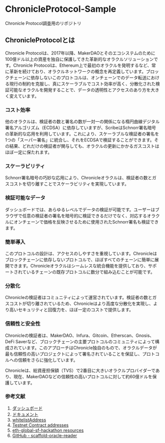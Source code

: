 # ChronicleProtocol-Sample
Chronicle Protocol調査用のリポジトリ

## ChronicleProtocolとは

Chronicle Protocolは、2017年以降、MakerDAOとそのエコシステムのために100億ドル以上の資産を独自に保護してきた革新的なオラクルソリューションです。Chronicle Protocolは、Ethereum上で最初のオラクルを発明するなど、常に革新を続けており、オラクルネットワークの概念を再定義しています。ブロックチェーンに依存しないこのプロトコルは、オンチェーンでのデータ転送における現行の制約を克服し、真にスケーラブルでコスト効率が高く、分散化された検証可能なオラクルを開発することで、データの透明性とアクセスのあり方を大きく変えています。

### コスト効率
他のオラクルは、検証者の数と署名の数が一対一の関係になる楕円曲線デジタル署名アルゴリズム（ECDSA）に依存していますが、ScribeはSchnorr署名暗号の革新的な応用を利用しています。これにより、スケーラブルな検証者の署名を1つの「スーパー署名」に統合し、それをECDSAで検証することができます。その結果、どれだけの検証者が関与しても、オラクルの更新にかかるガスコストはほぼ一定に保たれます。

### スケーラビリティ

Schnorr署名暗号の巧妙な応用により、Chronicleオラクルは、検証者の数とガスコストを切り離すことでスケーラビリティを実現しています。

### 検証可能なデータ

ダッシュボードでは、あらゆるレベルでデータの検証が可能です。ユーザーはブラウザで任意の検証者の署名を暗号的に検証できるだけでなく、対応するオラクルにオンチェーンで価格を反映させるために使用されたSchnorr署名も検証できます。

### 簡単導入

このプロトコルの設計は、アクセスのしやすさを重視しています。Chronicleはブロックチェーンに依存しないプロトコルで、ほぼすべてのチェーンに簡単に展開できます。Chronicleオラクルはシームレスな統合機能を提供しており、サポートされているチェーンの既存プロトコルに数分で組み込むことが可能です。

### 分散化

Chronicleの検証者はコミュニティによって運営されています。検証者の数とガスコストが切り離されているため、Chronicleはより高度な分散化を実現し、より高いセキュリティと回復力を、ほぼ一定のコストで提供します。

### 信頼性と安全性

Chronicleの検証者は、MakerDAO、Infura、Gitcoin、Etherscan、Gnosis、DeFi Saverなど、ブロックチェーンの主要プロトコルのコミュニティによって構成されています。このアプローチはChronicle独自のもので、オラクルデータが最も信頼性の高いプロジェクトによって署名されていることを保証し、プロトコルへの信頼をさらに強化しています。

Chronicleは、総資産担保額（TVS）で2番目に大きいオラクルプロバイダーであり、現在、MakerDAOなどの信頼性の高いプロトコルに対して約60億ドルを保護しています。

### 参考文献
1. [ダッシュボード](https://chroniclelabs.org/dashboard)
2. [ドキュメント](https://docs.chroniclelabs.org)
3. [whitelistAddress](https://docs.chroniclelabs.org/Developers/Guides/whitelistAddress)
4. [Testnet Contract addresses](https://docs.chroniclelabs.org/Developers/testnet)
5. [eth-global-sf-hackathon resources](https://docs.chroniclelabs.org/hackathons/eth-global-sf-hackathon)
6. [GitHub - scaffold-oracle-reader](https://github.com/chronicleprotocol/scaffold-oracle-reader)
